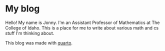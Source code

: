 # My blog

Hello! My name is Jonny. I'm an Assistant Professor of Mathematics at The College of Idaho. This is a place for me to write about various math and cs stuff I'm thinking about.

This blog was made with [quarto](https://quarto.org/).